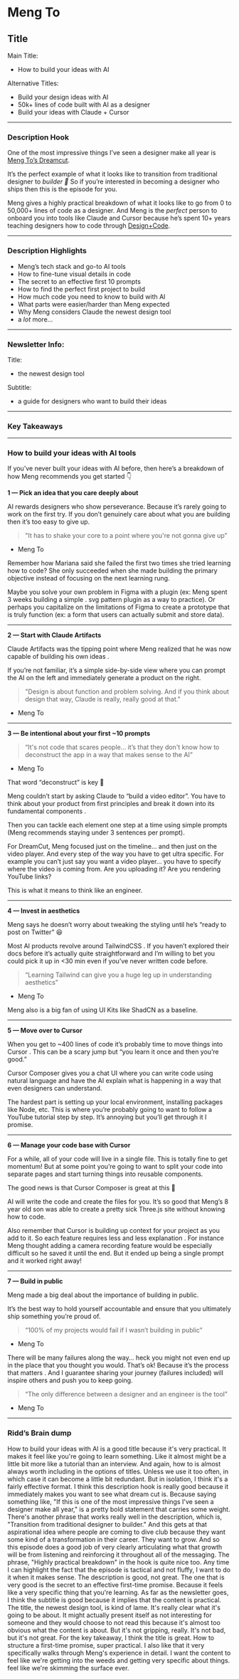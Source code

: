 # Meng To

## Title

Main Title:

- How to build your ideas with AI

Alternative Titles:

- Build your design ideas with AI
- 50k+ lines of code built with AI as a designer
- Build your ideas with Claude + Cursor

---

### Description Hook

One of the most impressive things I’ve seen a designer make all year is [Meng To’s Dreamcut](https://x.com/MengTo/status/1848669694800367901).

It’s the perfect example of what it looks like to transition from traditional designer to *builder 💪* So if you’re interested in becoming a designer who ships then this is the episode for you.

Meng gives a highly practical breakdown of what it looks like to go from 0 to 50,000+ lines of code as a designer. And Meng is the *perfect* person to onboard you into tools like Claude and Cursor because he’s spent 10+ years teaching designers how to code through [Design+Code](https://designcode.io/).

---

### Description Highlights

- Meng’s tech stack and go-to AI tools
- How to fine-tune visual details in code
- The secret to an effective first 10 prompts
- How to find the perfect first project to build
- How much code you need to know to build with AI
- What parts were easier/harder than Meng expected
- Why Meng considers Claude the newest design tool
- a *lot* more…

---

### Newsletter Info:

Title:

- the newest design tool

Subtitle:

- a guide for designers who want to build their ideas

---

### Key Takeaways

---

### How to build your ideas with AI tools

If you’ve never built your ideas with AI before, then here’s a breakdown of how Meng recommends you get started 👇

**1 — Pick an idea that you care deeply about**

AI rewards designers who show perseverance. Because it’s rarely going to work on the first try. If you don’t genuinely care about what you are building then it’s too easy to give up.

> "It has to shake your core to a point where you're not gonna give up”
> 
- Meng To

Remember how Mariana said she failed the first two times she tried learning how to code? She only succeeded when she made building the primary objective instead of focusing on the next learning rung.

Maybe you solve your own problem in Figma with a plugin (ex: Meng spent 3 weeks building a simple . svg pattern plugin as a way to practice). Or perhaps you capitalize on the limitations of Figma to create a prototype that is truly function (ex: a form that users can actually submit and store data).

---

**2 — Start with Claude Artifacts**

Claude Artifacts was the tipping point where Meng realized that he was now capable of building his own ideas .

If you’re not familiar, it’s a simple side-by-side view where you can prompt the AI on the left and immediately generate a product on the right.

> "Design is about function and problem solving. And if you think about design that way, Claude is really, really good at that."
> 
- Meng To

---

**3 — Be intentional about your first ~10 prompts**

> “It's not code that scares people… it’s that they don't know how to deconstruct the app in a way that makes sense to the AI”
> 
- Meng To

That word “deconstruct” is key 👀

Meng couldn’t start by asking Claude to “build a video editor”. You have to think about your product from first principles and break it down into its fundamental components .

Then you can tackle each element one step at a time using simple prompts (Meng recommends staying under 3 sentences per prompt).

For DreamCut, Meng focused just on the timeline… and then just on the video player. And every step of the way you have to get ultra specific. For example you can’t just say you want a video player… you have to specify where the video is coming from. Are you uploading it? Are you rendering YouTube links?

This is what it means to think like an engineer.

---

**4 — Invest in aesthetics**

Meng says he doesn’t worry about tweaking the styling until he’s “ready to post on Twitter” 😆

Most AI products revolve around TailwindCSS . If you haven’t explored their docs before it’s actually quite straightforward and I’m willing to bet you could pick it up in <30 min even if you’ve never written code before.

> “Learning Tailwind can give you a huge leg up in understanding aesthetics”
> 
- Meng To

Meng also is a big fan of using UI Kits like ShadCN as a baseline.

---

**5 — Move over to Cursor**

When you get to ~400 lines of code it’s probably time to move things into Cursor . This can be a scary jump but “you learn it once and then you’re good.”

Cursor Composer gives you a chat UI where you can write code using natural language and have the AI explain what is happening in a way that even designers can understand.

The hardest part is setting up your local environment, installing packages like Node, etc. This is where you’re probably going to want to follow a YouTube tutorial step by step. It’s annoying but you’ll get through it I promise.

---

**6 — Manage your code base with Cursor**

For a while, all of your code will live in a single file. This is totally fine to get momentum! But at some point you’re going to want to split your code into separate pages and start turning things into reusable components.

The good news is that Cursor Composer is great at this 💪

AI will write the code and create the files for you. It’s so good that Meng’s 8 year old son was able to create a pretty sick Three.js site without knowing how to code.

Also remember that Cursor is building up context for your project as you add to it. So each feature requires less and less explanation . For instance Meng thought adding a camera recording feature would be especially difficult so he saved it until the end. But it ended up being a single prompt and it worked right away!

---

**7 — Build in public**

Meng made a big deal about the importance of building in public.

It’s the best way to hold yourself accountable and ensure that you ultimately ship something you’re proud of.

> “100% of my projects would fail if I wasn’t building in public”
> 
- Meng To

There will be many failures along the way… heck you might not even end up in the place that you thought you would. That’s ok! Because it’s the process that matters . And I guarantee sharing your journey (failures included) will inspire others and push you to keep going.

> “The only difference between a designer and an engineer is the tool”
> 
- Meng To

---

### Ridd’s Brain dump

 How to build your ideas with AI is a good title because it's very practical. It makes it feel like you're going to learn something. Like it almost might be a little bit more like a tutorial than an interview. And again, how to is almost always worth including in the options of titles. Unless we use it too often, in which case it can become a little bit redundant. But in isolation, I think it's a fairly effective format. I think this description hook is really good because it immediately makes you want to see what dream cut is. Because saying something like, "If this is one of the most impressive things I've seen a designer make all year," is a pretty bold statement that carries some weight. There's another phrase that works really well in the description, which is, "Transition from traditional designer to builder." And this gets at that aspirational idea where people are coming to dive club because they want some kind of a transformation in their career. They want to grow. And so this episode does a good job of very clearly articulating what that growth will be from listening and reinforcing it throughout all of the messaging. The phrase, "Highly practical breakdown" in the hook is quite nice too. Any time I can highlight the fact that the episode is tactical and not fluffy, I want to do it when it makes sense. The description is good, not great. The one that is very good is the secret to an effective first-time promise. Because it feels like a very specific thing that you're learning. As far as the newsletter goes, I think the subtitle is good because it implies that the content is practical. The title, the newest design tool, is kind of lame. It's really clear what it's going to be about. It might actually present itself as not interesting for someone and they would choose to not read this because it's almost too obvious what the content is about. But it's not gripping, really. It's not bad, but it's not great. For the key takeaway, I think the title is great. How to structure a first-time promise, super practical. I also like that it very specifically walks through Meng's experience in detail. I want the content to feel like we're getting into the weeds and getting very specific about things. feel like we're skimming the surface ever.